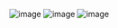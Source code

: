 ![image](https://github.com/user-attachments/assets/0ea316cc-6d98-4891-b40d-35e1290745fa)
![image](https://github.com/user-attachments/assets/5d45f4f1-8871-49fc-9862-196b00606c88)
![image](https://github.com/user-attachments/assets/c67514d1-e55c-4741-b7c9-954daf8bac40)
